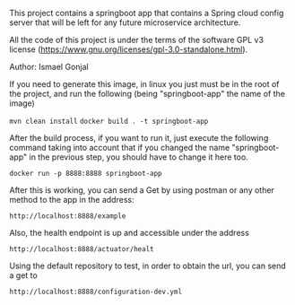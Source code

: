 This project contains a springboot app that contains a Spring cloud config server that will be left for any future microservice
 architecture.

All the code of this project is under the terms of the software GPL v3 license
(https://www.gnu.org/licenses/gpl-3.0-standalone.html).

Author:
Ismael Gonjal

If you need to generate this image, in linux you just must be in the root of the project, and run the following (being 
"springboot-app" the name of the image)

```mvn clean install```
```docker build . -t springboot-app```


After the build process, if you want to run it, just execute the following command taking into account that if you 
changed the name "springboot-app" in the previous step, you should have to change it here too.

```docker run -p 8888:8888 springboot-app```

After this is working, you can send a Get by using postman or any other method to the app in the address:

```http://localhost:8888/example``` 

Also, the health endpoint is up and accessible under the address

```http://localhost:8888/actuator/healt``` 

Using the default repository to test, in order to obtain the url, you can send a get to

```http://localhost:8888/configuration-dev.yml```

